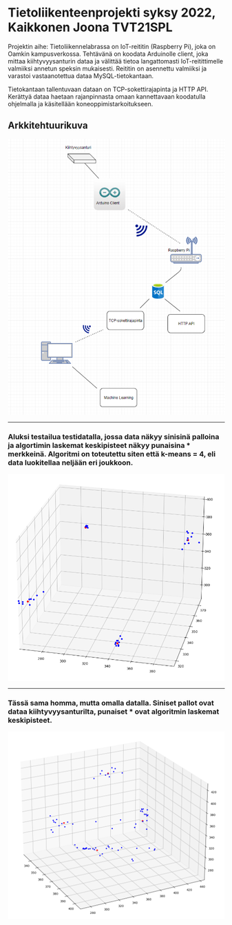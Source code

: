 # Tietoliikenteenprojekti syksy 2022, Kaikkonen Joona TVT21SPL


Projektin aihe:
Tietoliikennelabrassa on IoT-reititin (Raspberry Pi), joka on Oamkin kampusverkossa. Tehtävänä on koodata Arduinolle client, joka mittaa kiihtyvyysanturin dataa ja välittää tietoa langattomasti IoT-reitittimelle valmiiksi annetun speksin mukaisesti. Reititin on asennettu valmiiksi ja varastoi vastaanotettua dataa MySQL-tietokantaan. 

Tietokantaan tallentuvaan dataan on TCP-sokettirajapinta ja HTTP API. Kerättyä dataa haetaan rajanpinnasta omaan kannettavaan koodatulla ohjelmalla ja käsitellään koneoppimistarkoitukseen.


## Arkkitehtuurikuva
<picture>
  <img alt="Shows an picture of arkkitehtuuri." src="https://github.com/jooseppi01/tietoliikenteenprojekti/blob/main/arkkitehtuuri.png">
</picture>

---------------------------------------------------------------------------------------------------------
 ### Aluksi testailua testidatalla, jossa data näkyy sinisinä palloina ja algortimin laskemat keskipisteet näkyy punaisina * merkkeinä. Algoritmi on toteutettu siten että k-means = 4, eli data luokitellaa neljään eri joukkoon. 
<picture>
  <img alt="Shows an picture of kmeans_testidata." src="https://github.com/jooseppi01/tietoliikenteenprojekti/blob/2f598286eb5b4ce3854a263f0e1678e7273f81e0/kmeans_testidata.png">
</picture>

----------------------------------------------------------------------------------------------------------
### Tässä sama homma, mutta omalla datalla. Siniset pallot ovat dataa kiihtyvyysanturilta, punaiset * ovat algoritmin laskemat keskipisteet. 
<picture>
  <img alt="Shows an picture of kmeans_omadata." src="https://github.com/jooseppi01/tietoliikenteenprojekti/blob/main/kmeans_omadata.png">
</picture>


